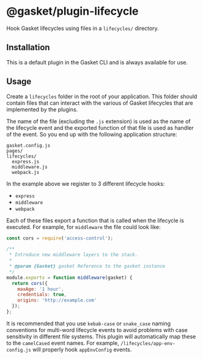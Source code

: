 # @gasket/plugin-lifecycle

Hook Gasket lifecycles using files in a `lifecycles/` directory.

## Installation

This is a default plugin in the Gasket CLI and is always available for use.

## Usage

Create a `lifecycles` folder in the root of your application. This folder should
contain files that can interact with the various of Gasket lifecycles that are
implemented by the plugins.

The name of the file (excluding the `.js` extension) is used as the name of the
lifecycle event and the exported function of that file is used as handler of the
event. So you end up with the following application structure:

```
gasket.config.js
pages/
lifecycles/
  express.js
  middleware.js
  webpack.js
```

In the example above we register to 3 different lifecycle hooks:

- `express`
- `middleware`
- `webpack`

Each of these files export a function that is called when the lifecycle is
executed. For example, for `middleware` the file could look like:

```js
const cors = require('access-control');

/**
 * Introduce new middleware layers to the stack.
 *
 * @param {Gasket} gasket Reference to the gasket instance
 */
module.exports = function middleware(gasket) {
  return cors({
    maxAge: '1 hour',
    credentials: true,
    origins: 'http://example.com'
  });
};
```

It is recommended that you use `kebab-case` or `snake_case` naming conventions
for multi-word lifecycle events to avoid problems with case sensitivity in
different file systems. This plugin will automatically map these to the
`camelCased` event names. For example, `/lifecycles/app-env-config.js` will
properly hook `appEnvConfig` events.
